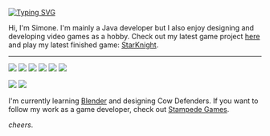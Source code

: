 [![Typing SVG](https://readme-typing-svg.herokuapp.com?color=FCD34D&center=true&vCenter=false&width=1000&lines=Java+developer;Game+designer;Vim+enjoyer)](https://git.io/typing-svg)

Hi, I'm Simone. I'm mainly a Java developer but I also enjoy designing and developing video games as a hobby. Check out my latest game project <a href="https://stampedestudios.github.io/cow-defenders/0.1.0/index.html">here</a> and play my latest finished game: <a href="https://surveiior.itch.io/starknight">StarKnight</a>.
___

<p>
  <img src="https://img.shields.io/badge/Java-EE383D?style=for-the-badge&logo=openjdk&logoColor=white" />
  <img src="https://img.shields.io/badge/MongoDB-0EB054?style=for-the-badge&logo=mongodb&logoColor=white" />
  <img src="https://img.shields.io/badge/Svelte-FF4408?style=for-the-badge&logo=svelte&logoColor=white" />
  <img src="https://img.shields.io/badge/Git-F05030?style=for-the-badge&logo=git&logoColor=white" />
  <img src="https://img.shields.io/badge/Vim-099b38?style=for-the-badge&logo=vim&logoColor=white" />
  <img src="https://img.shields.io/badge/Unity-000000?style=for-the-badge&logo=untylogoColor=white" />
</p>

![](https://github-readme-stats.vercel.app/api?username=simone-lungarella&show_icons=true&icon_color=FCD34D&text_color=808080&bg_color=ffffff00&title_color=FCD34D&include_all_commits=true&count_private=true&hide_border=true&cache_seconds=86400&rank_icon=github)
![](https://github-readme-stats-simone-lungarella.vercel.app/api/top-langs/?username=simone-lungarella&show_icons=true&icon_color=FCD34D&text_color=808080&hide_title=true&bg_color=ffffff00&include_all_commits=true&count_private=true&hide_border=true&langs_count=12&layout=compact&cache_seconds=86400)

I'm currently learning <a href=https://www.blender.org>Blender</a> and designing Cow Defenders. If you want to follow my work as a game developer, check out <a href="https://github.com/StampedeStudios">Stampede Games</a>.

_cheers_.
